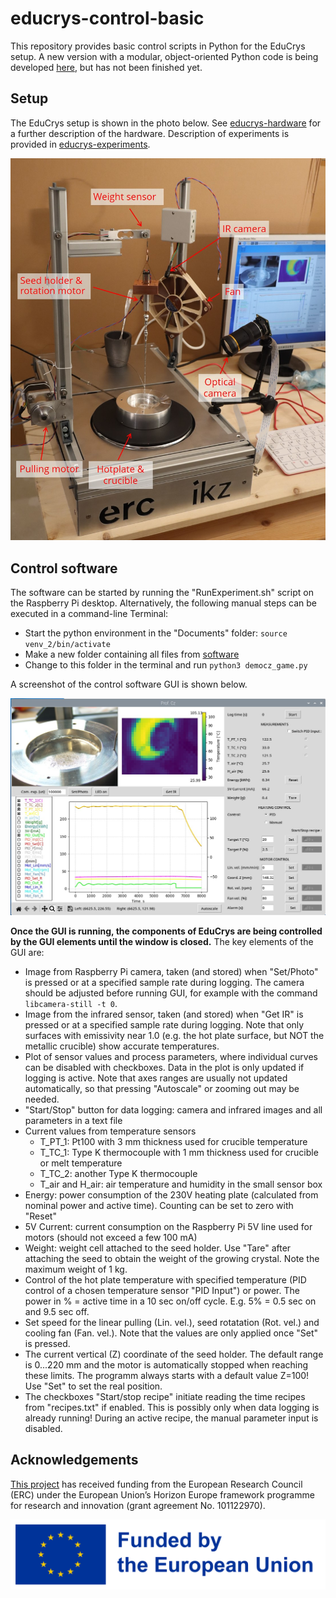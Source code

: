 # educrys-control-basic

This repository provides basic control scripts in Python for the EduCrys setup. A new version with a modular, object-oriented Python code is being developed [here](https://github.com/poc-handsome/educrys-control-modular), but has not been finished yet.

## Setup

The EduCrys setup is shown in the photo below. See [educrys-hardware](https://github.com/poc-handsome/educrys-hardware) for a further description of the hardware.
Description of experiments is provided in [educrys-experiments](https://github.com/poc-handsome/educrys-experiments).

<img src="pics/setup.jpg" width="600">

## Control software

The software can be started by running the "RunExperiment.sh" script on the Raspberry Pi desktop. Alternatively, the following manual steps can be executed in a command-line Terminal:
- Start the python environment in the "Documents" folder: ```source venv_2/bin/activate```
- Make a new folder containing all files from [software](https://github.com/poc-handsome/educrys-control-basic/tree/main/software)
- Change to this folder in the terminal and run ```python3 democz_game.py```

A screenshot of the control software GUI is shown below.

<img src="pics/screenshot.jpg" width="800">

**Once the GUI is running, the components of EduCrys are being controlled by the GUI elements until the window is closed.**
The key elements of the GUI are:
- Image from Raspberry Pi camera, taken (and stored) when "Set/Photo" is pressed or at a specified sample rate during logging. The camera should be adjusted before running GUI, for example with the command ```libcamera-still -t 0```.
- Image from the infrared sensor, taken (and stored) when "Get IR" is pressed or at a specified sample rate during logging. Note that only surfaces with emissivity near 1.0 (e.g. the hot plate surface, but NOT the metallic crucible) show accurate temperatures.
- Plot of sensor values and process parameters, where individual curves can be disabled with checkboxes. Data in the plot is only updated if logging is active. Note that axes ranges are usually not updated automatically, so that pressing "Autoscale" or zooming out may be needed.
- "Start/Stop" button for data logging: camera and infrared images and all parameters in a text file
- Current values from temperature sensors
  - T_PT_1: Pt100 with 3 mm thickness used for crucible temperature
  - T_TC_1: Type K thermocouple with 1 mm thickness used for crucible or melt temperature
  - T_TC_2: another Type K thermocouple
  - T_air and H_air: air temperature and humidity in the small sensor box
- Energy: power consumption of the 230V heating plate (calculated from nominal power and active time). Counting can be set to zero with "Reset"
- 5V Current: current consumption on the Raspberry Pi 5V line used for motors (should not exceed a few 100 mA)
- Weight: weight cell attached to the seed holder. Use "Tare" after attaching the seed to obtain the weight of the growing crystal. Note the maximum weight of 1 kg.
- Control of the hot plate temperature with specified temperature (PID control of a chosen temperature sensor "PID Input") or power. The power in % = active time in a 10 sec on/off cycle. E.g. 5% = 0.5 sec on and 9.5 sec off.
- Set speed for the linear pulling (Lin. vel.), seed rotatation (Rot. vel.) and cooling fan (Fan. vel.). Note that the values are only applied once "Set" is pressed.
- The current vertical (Z) coordinate of the seed holder. The default range is 0...220 mm and the motor is automatically stopped when reaching these limits. The programm always starts with a default value Z=100! Use "Set" to set the real position.
- The checkboxes "Start/stop recipe" initiate reading the time recipes from "recipes.txt" if enabled. This is possibly only when data logging is already running! During an active recipe, the manual parameter input is disabled.

## Acknowledgements

[This project](https://poc-handsome.github.io/) has received funding from the European Research Council (ERC) under the 
European Union’s Horizon Europe framework programme for research and innovation (grant agreement No. 101122970).

<img src="https://raw.githubusercontent.com/poc-handsome/poc-handsome.github.io/master/EN_FundedbytheEU_RGB_POS.png">

